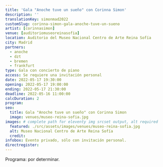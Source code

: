 ```yaml
---
title: 'Gala "Anoche tuve un sueño" con Corinna Simon'
description: ''
translationKey: simonmad2022
customSlug: corinna-simon-gala-anoche-tuve-un-sueno
artist: [corinnasimon]
venue: [auditoriomuseoreinasofia]
location: Auditorio del Museo Nacional Centro de Arte Reina Sofía
city: Madrid
partners:
  - anoche
  - dzt
  - bremen
  - frankfurt
type: Gala con concierto de piano
access: Se requiere una invitación personal
date: 2022-05-17 19:30:00
opening: 2022-05-17 19:00:00
ending: 2022-05-17 21:30:00
deadline: 2022-05-16 11:00:00
calcDuration: 2
program:
seo:
  title: Gala "Anoche tuve un sueño" con Corinna Simon
  image: venues/museo-reina-sofia.jpg
images: # complete path for eleventy img srcset output, alt required
  featured: ./src/assets/images/venues/museo-reina-sofia.jpg
  alt: Museo Nacional Centro de Arte Reina Sofía
  credit:
infobox: Evento privado, sólo con invitación personal.
directregister:
---
```


Programa: por determinar.

